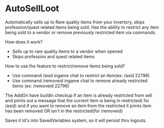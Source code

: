 # AutoSellLoot
Automatically sells up to Rare quality items from your invertory, skips profession/quest related items being sold. Has the ability to restrict any item being sold to a vendor or remove previously restricted item via commands.

How does it work?
- Sells up to rare quality items to a vendor when opened
- Skips profession and quest related items

How to use the feature to restrict/remove items being sold?
- Use command /asid <itemID> ingame chat to restrict an item(ex: /asid 22796)
- Use command /removeid <itemID> ingame chat to remove already restricted items (ex: /removeid 22796)

The AddOn have buildin checkup if an item is already restricted from sell and prints out a message that the current item is being in restricted( for /asid) and if you want to remove an item from the restricted it prints item has been removed OR isn't in the restricted(for /removeid)

Saves it Id's into SavedVariables system, so it will persist thru logouts.
